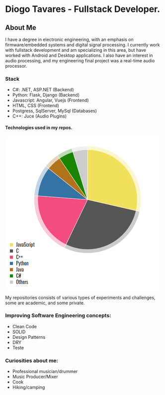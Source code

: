 # Diogo Tavares - Fullstack Developer.

## About Me

I have a degree in electronic engineering, with an emphasis on firmware/embedded systems and digital signal processing. I currently work with fullstack development and am specializing in this area, but have worked with Android and Desktop applications. I also have an interest in audio processing, and my engineering final project was a real-time audio processor.

### Stack
- C#: .NET, ASP.NET (Backend)
- Python: Flask, Django (Backend)
- Javascript: Angular, Vuejs (Frontend)
- HTML, CSS (Frontend)
- Postgress, SqlServer, MySql (Databases)
- C++: Juce (Audio Plugins)

#### Technologies used in my repos.

![](https://github.com/diogo0001/diogo0001/blob/main/languages.PNG)

My repositories consists of various types of experiments and challenges, some are academic, and some private.

### Improving Software Engineering concepts:
- Clean Code
- SOLID
- Design Patterns
- DRY
- Teste

### Curiosities about me: 
  - Professional musician/drummer
  - Music Producer/Mixer
  - Cook 
  - Hiking/camping


<!-- https://ionicabizau.github.io/github-profile-languages/api.html?diogo0001 -->

<!-- <div >
  <img height="340em" src="https://github-readme-stats.vercel.app/api/top-langs/?username=diogo0001&layout=compact&langs_count=8" />
</div>
 -->
